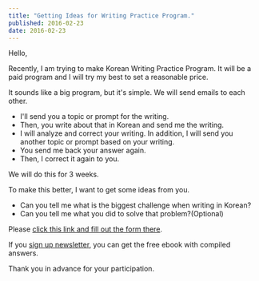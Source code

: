 ```yaml
---
title: "Getting Ideas for Writing Practice Program."
published: 2016-02-23
date: 2016-02-23
---
```

Hello,

Recently, I am trying to make Korean Writing Practice Program. It will be a paid program and I will try my best to set a reasonable price. 

It sounds like a big program, but it's simple. We will send emails to each other. 

* I'll send you a topic or prompt for the writing. 
* Then, you write about that in Korean and send me the writing. 
* I will analyze and correct your writing. In addition, I will send you another topic or prompt based on your writing. 
* You send me back your answer again. 
* Then, I correct it again to you.

We will do this for 3 weeks. 

To make this better, I want to get some ideas from you.

* Can you tell me what is the biggest challenge when writing in Korean? 
* Can you tell me what you did to solve that problem?(Optional)

Please [click this link and fill out the form there](https://goo.gl/forms/o7gZd3iPs7). 

If you [sign up newsletter](/newsletter), you can get the free ebook with compiled answers. 

Thank you in advance for your participation. 
